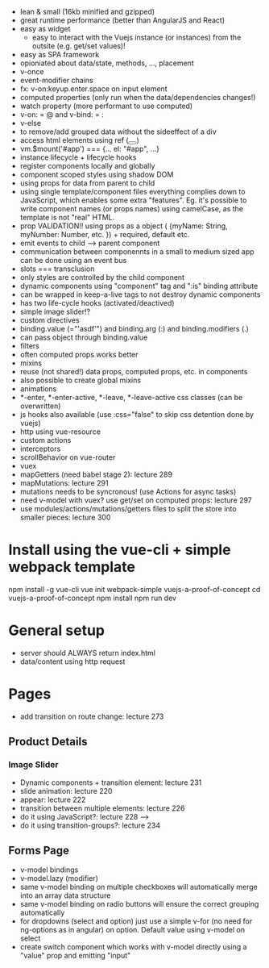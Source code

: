 * lean & small (16kb minified and gzipped)
* great runtime performance (better than AngularJS and React)
* easy as widget
  * easy to interact with the Vuejs instance (or instances) from the outsite (e.g. get/set values)!
* easy as SPA framework
* opioniated about data/state, methods, ..., placement
* v-once
* event-modifier chains
 * fx: v-on:keyup.enter.space on input element
* computed properties (only run when the data/dependencies changes!)
* watch property (more performant to use computed)
* v-on: = @ and v-bind: = :
* v-else
* <template v-if="asdf"></template> to remove/add grouped data without the sideeffect of a div
* access html elements using ref (<button ref="myButton"></button>)
* vm.$mount('#app') === {... el: "#app", ...}
* instance lifecycle + lifecycle hooks
* register components locally and globally
* component scoped styles using shadow DOM
* using props for data from parent to child
* using single template/component files everything complies down to JavaScript, which enables some extra "features". Eg. it's possible to write component names (or props names) using camelCase, as the template is not "real" HTML.
* prop VALIDATION!! using props as a object ( {myName: String, myNumber: Number, etc. }) + required, default etc.
* emit events to child --> parent component
* communication between componennts in a small to medium sized app can be done using an event bus
* slots === transclusion
 * only styles are controlled by the child component
* dynamic components using "component" tag and ":is" binding attribute
 * can be wrapped in keep-a-live tags to not destroy dynamic components
 * has two life-cycle hooks (activated/deactived)
 * simple image slider!?
* custom directives
 * binding.value (="'asdf'") and binding.arg (:) and binding.modifiers (.)
 * can pass object through binding.value
* filters 
 * often computed props works better
* mixins
 * reuse (not shared!) data props, computed props, etc. in components
 * also possible to create global mixins
* animations
 * *-enter, *-enter-active, *-leave, *-leave-active css classes (can be overwritten)
 * js hooks also available (use :css="false" to skip css detention done by vuejs)
* http using vue-resource
 * custom actions 
 * interceptors
* scrollBehavior on vue-router
* vuex
 * mapGetters (need babel stage 2): lecture 289
 * mapMutations: lecture 291
 * mutations needs to be syncronous! (use Actions for async tasks) 
 * need v-model with vuex? use get/set on computed props: lecture 297
 * use modules/actions/mutations/getters files to split the store into smaller pieces: lecture 300

# Install using the vue-cli + simple webpack template
npm install -g vue-cli
vue init webpack-simple vuejs-a-proof-of-concept
cd vuejs-a-proof-of-concept
npm install
npm run dev

# General setup
* server should ALWAYS return index.html
* data/content using http request

# Pages
* add transition on route change: lecture 273

## Product Details

### Image Slider
* Dynamic components + transition element: lecture 231
* slide animation: lecture 220 
* appear: lecture 222
* transition between multiple elements: lecture 226
* do it using JavaScript?: lecture 228 -->
* do it using transition-groups?: lecture 234

## Forms Page
* v-model bindings
 * v-model.lazy (modifier)
* same v-model binding on multiple checkboxes will automatically merge into an array data structure
* same v-model binding on radio buttons will ensure the correct grouping automatically
* for dropdowns (select and option) just use a simple v-for (no need for ng-options as in angular) on option. Default value using v-model on select
* create switch component which works with v-model directly using a "value" prop and emitting "input"